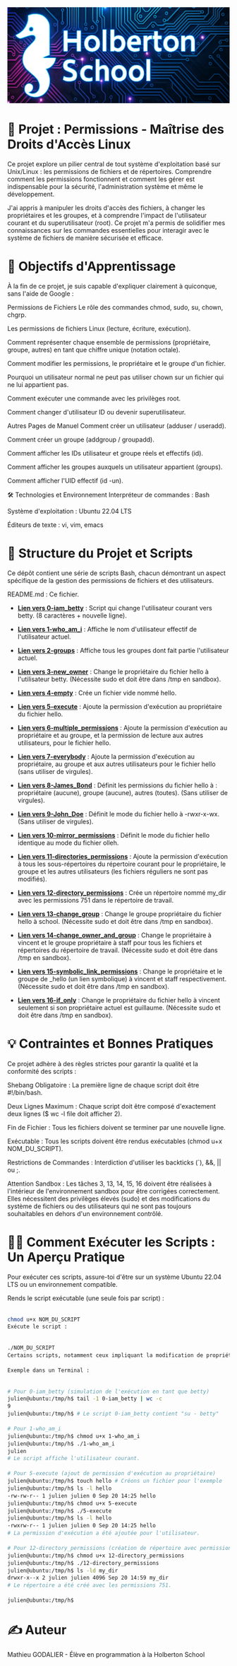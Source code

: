 <img src= "https://github.com/Mathieu7483/Aiko78-Photgraphy/blob/main/img/holberton%20modif.png">

# 🔐 Projet : Permissions - Maîtrise des Droits d'Accès Linux
Ce projet explore un pilier central de tout système d'exploitation basé sur Unix/Linux : les permissions de fichiers et de répertoires. Comprendre comment les permissions fonctionnent et comment les gérer est indispensable pour la sécurité, l'administration système et même le développement.

J'ai appris à manipuler les droits d'accès des fichiers, à changer les propriétaires et les groupes, et à comprendre l'impact de l'utilisateur courant et du superutilisateur (root). Ce projet m'a permis de solidifier mes connaissances sur les commandes essentielles pour interagir avec le système de fichiers de manière sécurisée et efficace.

# 🎯 Objectifs d'Apprentissage
À la fin de ce projet, je suis capable d'expliquer clairement à quiconque, sans l'aide de Google :

Permissions de Fichiers
Le rôle des commandes chmod, sudo, su, chown, chgrp.

Les permissions de fichiers Linux (lecture, écriture, exécution).

Comment représenter chaque ensemble de permissions (propriétaire, groupe, autres) en tant que chiffre unique (notation octale).

Comment modifier les permissions, le propriétaire et le groupe d'un fichier.

Pourquoi un utilisateur normal ne peut pas utiliser chown sur un fichier qui ne lui appartient pas.

Comment exécuter une commande avec les privilèges root.

Comment changer d'utilisateur ID ou devenir superutilisateur.

Autres Pages de Manuel
Comment créer un utilisateur (adduser / useradd).

Comment créer un groupe (addgroup / groupadd).

Comment afficher les IDs utilisateur et groupe réels et effectifs (id).

Comment afficher les groupes auxquels un utilisateur appartient (groups).

Comment afficher l'UID effectif (id -un).

🛠️ Technologies et Environnement
Interpréteur de commandes : Bash

Système d'exploitation : Ubuntu 22.04 LTS

Éditeurs de texte : vi, vim, emacs

# 📖 Structure du Projet et Scripts
Ce dépôt contient une série de scripts Bash, chacun démontrant un aspect spécifique de la gestion des permissions de fichiers et des utilisateurs.

README.md : Ce fichier.

* **[Lien vers 0-iam_betty](https://github.com/Mathieu7483/holbertonschool-shell/blob/main/permissions/0-iam_betty)** : Script qui change l'utilisateur courant vers betty. (8 caractères + nouvelle ligne).

* **[Lien vers 1-who_am_i](https://github.com/Mathieu7483/holbertonschool-shell/blob/main/permissions/1-who_am_i)** : Affiche le nom d'utilisateur effectif de l'utilisateur actuel.

* **[Lien vers 2-groups](https://github.com/Mathieu7483/holbertonschool-shell/blob/main/permissions/2-groups)** : Affiche tous les groupes dont fait partie l'utilisateur actuel.

* **[Lien vers 3-new_owner](https://github.com/Mathieu7483/holbertonschool-shell/blob/main/permissions/3-new_owner)** : Change le propriétaire du fichier hello à l'utilisateur betty. (Nécessite sudo et doit être dans /tmp en sandbox).

* **[Lien vers 4-empty](https://github.com/Mathieu7483/holbertonschool-shell/blob/main/permissions/4-empty)** : Crée un fichier vide nommé hello.

* **[Lien vers 5-execute](https://github.com/Mathieu7483/holbertonschool-shell/blob/main/permissions/5-execute)** : Ajoute la permission d'exécution au propriétaire du fichier hello.

* **[Lien vers 6-multiple_permissions](https://github.com/Mathieu7483/holbertonschool-shell/blob/main/permissions/6-multiple_permissions)** : Ajoute la permission d'exécution au propriétaire et au groupe, et la permission de lecture aux autres utilisateurs, pour le fichier hello.

* **[Lien vers 7-everybody](https://github.com/Mathieu7483/holbertonschool-shell/blob/main/permissions/7-everybody)** : Ajoute la permission d'exécution au propriétaire, au groupe et aux autres utilisateurs pour le fichier hello (sans utiliser de virgules).

* **[Lien vers 8-James_Bond](https://github.com/Mathieu7483/holbertonschool-shell/blob/main/permissions/8-James_Bond)** : Définit les permissions du fichier hello à : propriétaire (aucune), groupe (aucune), autres (toutes). (Sans utiliser de virgules).

* **[Lien vers 9-John_Doe](https://github.com/Mathieu7483/holbertonschool-shell/blob/main/permissions/9-John_Doe)** : Définit le mode du fichier hello à -rwxr-x-wx. (Sans utiliser de virgules).

* **[Lien vers 10-mirror_permissions](https://github.com/Mathieu7483/holbertonschool-shell/blob/main/permissions/10-mirror_permissions)** : Définit le mode du fichier hello identique au mode du fichier olleh.

* **[Lien vers 11-directories_permissions](https://github.com/Mathieu7483/holbertonschool-shell/blob/main/permissions/11-directories_permissions)** : Ajoute la permission d'exécution à tous les sous-répertoires du répertoire courant pour le propriétaire, le groupe et les autres utilisateurs (les fichiers réguliers ne sont pas modifiés).

* **[Lien vers 12-directory_permissions](https://github.com/Mathieu7483/holbertonschool-shell/blob/main/permissions/12-directory_permissions)** : Crée un répertoire nommé my_dir avec les permissions 751 dans le répertoire de travail.

* **[Lien vers 13-change_group](https://github.com/Mathieu7483/holbertonschool-shell/blob/main/permissions/13-change_group)** : Change le groupe propriétaire du fichier hello à school. (Nécessite sudo et doit être dans /tmp en sandbox).

* **[Lien vers 14-change_owner_and_group](https://github.com/Mathieu7483/holbertonschool-shell/blob/main/permissions/14-change_owner_and_group)** : Change le propriétaire à vincent et le groupe propriétaire à staff pour tous les fichiers et répertoires du répertoire de travail. (Nécessite sudo et doit être dans /tmp en sandbox).

* **[Lien vers 15-symbolic_link_permissions](https://github.com/Mathieu7483/holbertonschool-shell/blob/main/permissions/15-symbolic_link_permissions)** : Change le propriétaire et le groupe de _hello (un lien symbolique) à vincent et staff respectivement. (Nécessite sudo et doit être dans /tmp en sandbox).

* **[Lien vers 16-if_only](https://github.com/Mathieu7483/holbertonschool-shell/blob/main/permissions/16-if_only)** : Change le propriétaire du fichier hello à vincent seulement si son propriétaire actuel est guillaume. (Nécessite sudo et doit être dans /tmp en sandbox).



# 💡 Contraintes et Bonnes Pratiques
Ce projet adhère à des règles strictes pour garantir la qualité et la conformité des scripts :

Shebang Obligatoire : La première ligne de chaque script doit être #!/bin/bash.

Deux Lignes Maximum : Chaque script doit être composé d'exactement deux lignes ($ wc -l file doit afficher 2).

Fin de Fichier : Tous les fichiers doivent se terminer par une nouvelle ligne.

Exécutable : Tous les scripts doivent être rendus exécutables (chmod u+x NOM_DU_SCRIPT).

Restrictions de Commandes : Interdiction d'utiliser les backticks (`), &&, || ou ;.

Attention Sandbox : Les tâches 3, 13, 14, 15, 16 doivent être réalisées à l'intérieur de l'environnement sandbox pour être corrigées correctement. Elles nécessitent des privilèges élevés (sudo) et des modifications du système de fichiers ou des utilisateurs qui ne sont pas toujours souhaitables en dehors d'un environnement contrôlé.

# 👨‍💻 Comment Exécuter les Scripts : Un Aperçu Pratique
Pour exécuter ces scripts, assure-toi d'être sur un système Ubuntu 22.04 LTS ou un environnement compatible.

Rends le script exécutable (une seule fois par script) :

```bash

chmod u+x NOM_DU_SCRIPT
Exécute le script :
```
```bash

./NOM_DU_SCRIPT
Certains scripts, notamment ceux impliquant la modification de propriétaires ou de groupes (comme chown ou chgrp), nécessiteront des privilèges root et devront être exécutés avec sudo (par exemple : sudo ./3-new_owner).

Exemple dans un Terminal :
```
```bash

# Pour 0-iam_betty (simulation de l'exécution en tant que betty)
julien@ubuntu:/tmp/h$ tail -1 0-iam_betty | wc -c
9
julien@ubuntu:/tmp/h$ # Le script 0-iam_betty contient "su - betty"

# Pour 1-who_am_i
julien@ubuntu:/tmp/h$ chmod u+x 1-who_am_i
julien@ubuntu:/tmp/h$ ./1-who_am_i
julien
# Le script affiche l'utilisateur courant.

# Pour 5-execute (ajout de permission d'exécution au propriétaire)
julien@ubuntu:/tmp/h$ touch hello # Créons un fichier pour l'exemple
julien@ubuntu:/tmp/h$ ls -l hello
-rw-rw-r-- 1 julien julien 0 Sep 20 14:25 hello
julien@ubuntu:/tmp/h$ chmod u+x 5-execute
julien@ubuntu:/tmp/h$ ./5-execute
julien@ubuntu:/tmp/h$ ls -l hello
-rwxrw-r-- 1 julien julien 0 Sep 20 14:25 hello
# La permission d'exécution a été ajoutée pour l'utilisateur.

# Pour 12-directory_permissions (création de répertoire avec permissions spécifiques)
julien@ubuntu:/tmp/h$ chmod u+x 12-directory_permissions
julien@ubuntu:/tmp/h$ ./12-directory_permissions
julien@ubuntu:/tmp/h$ ls -ld my_dir
drwxr-x--x 2 julien julien 4096 Sep 20 14:59 my_dir
# Le répertoire a été créé avec les permissions 751.

julien@ubuntu:/tmp/h$
```

# ✍️ Auteur
Mathieu GODALIER - Élève en programmation à la Holberton School
